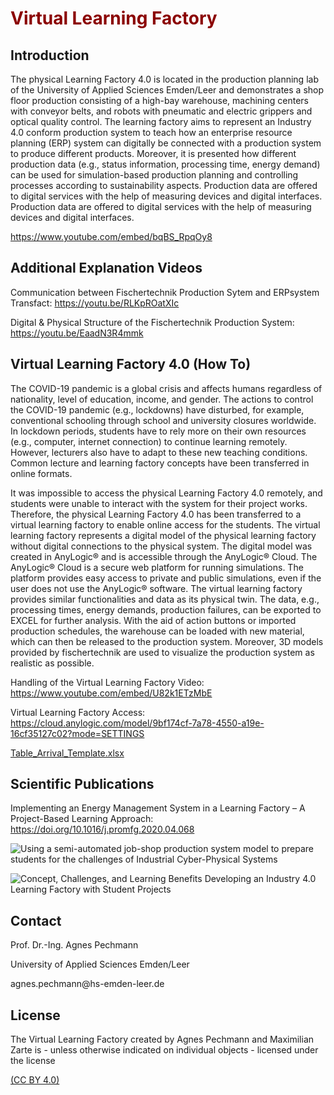 <h1 style="color:#8b0000">Virtual Learning Factory</h1>

<h2>Introduction</h2>

<p>The physical Learning Factory 4.0 is located in the production planning lab of the University of Applied Sciences Emden/Leer and demonstrates a shop floor production consisting of a high-bay warehouse, machining centers with conveyor belts, and robots with pneumatic and electric grippers and optical quality control. The learning factory aims to represent an Industry 4.0 conform production system to teach how an enterprise resource planning (ERP) system can digitally be connected with a production system to produce different products. Moreover, it is presented how different production data (e.g., status information, processing time, energy demand) can be used for simulation-based production planning and controlling processes according to sustainability aspects. Production data are offered to digital services with the help of measuring devices and digital interfaces. Production data are offered to digital services with the help of measuring devices and digital interfaces.</p>



https://www.youtube.com/embed/bqBS_RpqOy8


<h2>Additional Explanation Videos</h2>

Communication between Fischertechnik Production Sytem and ERPsystem Transfact: https://youtu.be/RLKpROatXIc </p>
Digital & Physical Structure of the Fischertechnik Production System: https://youtu.be/EaadN3R4mmk </p>

<h2>Virtual Learning Factory 4.0 (How To)</h2>

<p>The COVID-19 pandemic is a global crisis and affects humans regardless of nationality, level of education, income, and gender. The actions to control the COVID-19 pandemic (e.g., lockdowns) have disturbed, for example, conventional schooling through school and university closures worldwide. In lockdown periods, students have to rely more on their own resources (e.g., computer, internet connection) to continue learning remotely. However, lecturers also have to adapt to these new teaching conditions. Common lecture and learning factory concepts have been transferred in online formats.</p>

</p>It was impossible to access the physical Learning Factory 4.0 remotely, and students were unable to interact with the system for their project works. Therefore, the physical Learning Factory 4.0 has been transferred to a virtual learning factory to enable online access for the students. The virtual learning factory represents a digital model of the physical learning factory without digital connections to the physical system. The digital model was created in AnyLogic® and is accessible through the AnyLogic® Cloud. The AnyLogic® Cloud is a secure web platform for running simulations. The platform provides easy access to private and public simulations, even if the user does not use the AnyLogic® software. The virtual learning factory provides similar functionalities and data as its physical twin. The data, e.g., processing times, energy demands, production failures, can be exported to EXCEL for further analysis. With the aid of action buttons or imported production schedules, the warehouse can be loaded with new material, which can then be released to the production system. Moreover, 3D models provided by fischertechnik are used to visualize the production system as realistic as possible.</p>

Handling of the Virtual Learning Factory Video: https://www.youtube.com/embed/U82k1ETzMbE </p>

Virtual Learning Factory Access: https://cloud.anylogic.com/model/9bf174cf-7a78-4550-a19e-16cf35127c02?mode=SETTINGS </p>
[Table_Arrival_Template.xlsx](https://github.com/twillo-lehre-teilen/Lernfabrik/files/7838050/Table_Arrival_Template.xlsx)

<h2>Scientific Publications</h2>

Implementing an Energy Management System in a Learning Factory – A Project-Based Learning Approach: https://doi.org/10.1016/j.promfg.2020.04.068</p>
![Using a semi-automated job-shop production system model to prepare students for the challenges of Industrial Cyber-Physical Systems](https://doi.org/10.1016/j.promfg.2019.03.059)</p>
![Concept, Challenges, and Learning Benefits Developing an Industry 4.0 Learning Factory with Student Projects](https://doi.org/10.1109/INDIN41052.2019.8972065)</p>

<h2>Contact</h2>
</p>Prof. Dr.-Ing. Agnes Pechmann</p>
</p>University of Applied Sciences Emden/Leer</p>
</p>agnes.pechmann@hs-emden-leer.de</p>

<h2>License</h2>
The Virtual Learning Factory created by Agnes Pechmann and Maximilian Zarte is - unless otherwise indicated on individual objects - licensed under the license</p>

[(CC BY 4.0)](https://creativecommons.org/licenses/by/4.0/legalcode)
